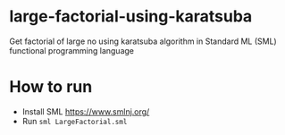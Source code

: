 # large-factorial-using-karatsuba
Get factorial of large no using karatsuba algorithm in Standard ML (SML) functional programming language

# How to run
- Install SML https://www.smlnj.org/
- Run `sml LargeFactorial.sml`
